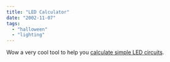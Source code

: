 ```yaml
---
title: "LED Calculator"
date: "2002-11-07"
tags: 
  - "halloween"
  - "lighting"
---
```


Wow a very cool tool to help you [calculate simple LED circuits](http://wolfstone.halloweenhost.com/TechBase/litled_LEDCalc.html).
